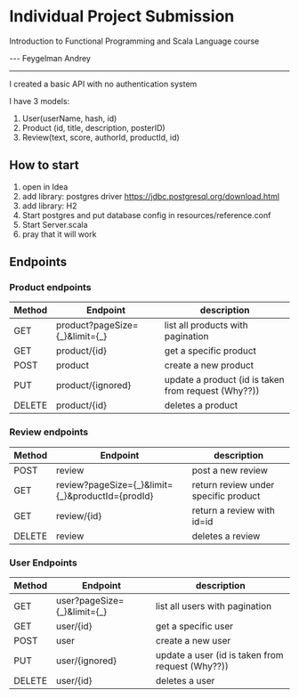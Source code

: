 # Individual Project Submission
Introduction to Functional Programming and Scala Language course

--- Feygelman Andrey

---

I created a basic API with no authentication system 

I have 3 models: 
1. User(userName, hash, id)
2. Product (id, title, description, posterID)
3. Review(text, score, authorId, productId, id)

## How to start
1. open in Idea
2. add library: postgres driver https://jdbc.postgresql.org/download.html
3. add library: H2
4. Start postgres and put database config in resources/reference.conf
5. Start Server.scala
6. pray that it will work

## Endpoints

### Product endpoints
Method | Endpoint | description
--- | --- | ---
GET | product?pageSize={\_}&limit={\_} | list all products with pagination
GET | product/{id} | get a specific product
POST | product | create a new product
PUT | product/{ignored} | update a product (id is taken from request (Why??))
DELETE | product/{id} | deletes a product


### Review endpoints
Method | Endpoint | description
--- | --- | ---
POST | review | post a new review
GET | review?pageSize={\_}&limit={\_}&productId={prodId} | return review under specific product
GET | review/{id} | return a review with id=id
DELETE | review | deletes a review


### User Endpoints
Method | Endpoint | description
--- | --- | ---
GET | user?pageSize={\_}&limit={\_} | list all users with pagination
GET | user/{id} | get a specific user
POST | user | create a new user
PUT | user/{ignored} | update a user (id is taken from request (Why??))
DELETE | user/{id} | deletes a user

